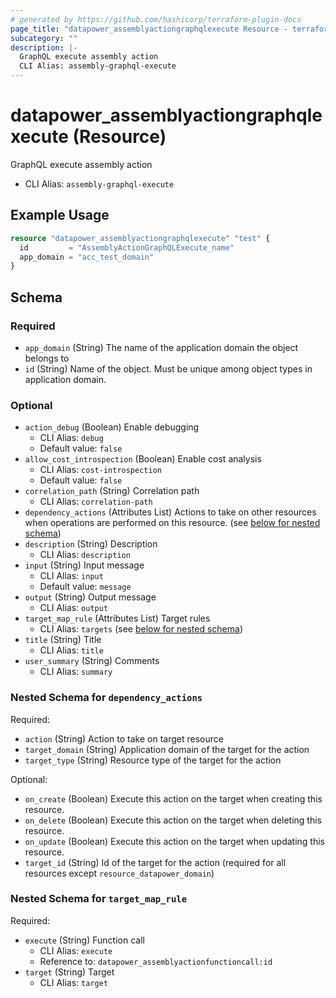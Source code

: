```yaml
---
# generated by https://github.com/hashicorp/terraform-plugin-docs
page_title: "datapower_assemblyactiongraphqlexecute Resource - terraform-provider-datapower"
subcategory: ""
description: |-
  GraphQL execute assembly action
  CLI Alias: assembly-graphql-execute
---
```


# datapower_assemblyactiongraphqlexecute (Resource)

GraphQL execute assembly action
  - CLI Alias: `assembly-graphql-execute`

## Example Usage

```terraform
resource "datapower_assemblyactiongraphqlexecute" "test" {
  id         = "AssemblyActionGraphQLExecute_name"
  app_domain = "acc_test_domain"
}
```

<!-- schema generated by tfplugindocs -->
## Schema

### Required

- `app_domain` (String) The name of the application domain the object belongs to
- `id` (String) Name of the object. Must be unique among object types in application domain.

### Optional

- `action_debug` (Boolean) Enable debugging
  - CLI Alias: `debug`
  - Default value: `false`
- `allow_cost_introspection` (Boolean) Enable cost analysis
  - CLI Alias: `cost-introspection`
  - Default value: `false`
- `correlation_path` (String) Correlation path
  - CLI Alias: `correlation-path`
- `dependency_actions` (Attributes List) Actions to take on other resources when operations are performed on this resource. (see [below for nested schema](#nestedatt--dependency_actions))
- `description` (String) Description
  - CLI Alias: `description`
- `input` (String) Input message
  - CLI Alias: `input`
  - Default value: `message`
- `output` (String) Output message
  - CLI Alias: `output`
- `target_map_rule` (Attributes List) Target rules
  - CLI Alias: `targets` (see [below for nested schema](#nestedatt--target_map_rule))
- `title` (String) Title
  - CLI Alias: `title`
- `user_summary` (String) Comments
  - CLI Alias: `summary`

<a id="nestedatt--dependency_actions"></a>
### Nested Schema for `dependency_actions`

Required:

- `action` (String) Action to take on target resource
- `target_domain` (String) Application domain of the target for the action
- `target_type` (String) Resource type of the target for the action

Optional:

- `on_create` (Boolean) Execute this action on the target when creating this resource.
- `on_delete` (Boolean) Execute this action on the target when deleting this resource.
- `on_update` (Boolean) Execute this action on the target when updating this resource.
- `target_id` (String) Id of the target for the action (required for all resources except `resource_datapower_domain`)


<a id="nestedatt--target_map_rule"></a>
### Nested Schema for `target_map_rule`

Required:

- `execute` (String) Function call
  - CLI Alias: `execute`
  - Reference to: `datapower_assemblyactionfunctioncall:id`
- `target` (String) Target
  - CLI Alias: `target`
